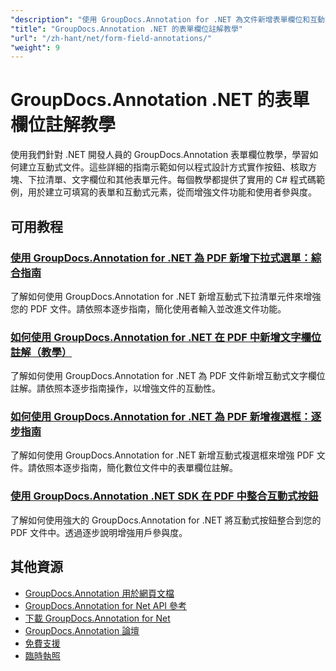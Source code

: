 ```yaml
---
"description": "使用 GroupDocs.Annotation for .NET 為文件新增表單欄位和互動式元件的逐步教學。"
"title": "GroupDocs.Annotation .NET 的表單欄位註解教學"
"url": "/zh-hant/net/form-field-annotations/"
"weight": 9
---
```


# GroupDocs.Annotation .NET 的表單欄位註解教學

使用我們針對 .NET 開發人員的 GroupDocs.Annotation 表單欄位教學，學習如何建立互動式文件。這些詳細的指南示範如何以程式設計方式實作按鈕、核取方塊、下拉清單、文字欄位和其他表單元件。每個教學都提供了實用的 C# 程式碼範例，用於建立可填寫的表單和互動式元素，從而增強文件功能和使用者參與度。

## 可用教程

### [使用 GroupDocs.Annotation for .NET 為 PDF 新增下拉式選單：綜合指南](./add-dropdown-pdf-groupdocs-annotation-net/)
了解如何使用 GroupDocs.Annotation for .NET 新增互動式下拉清單元件來增強您的 PDF 文件。請依照本逐步指南，簡化使用者輸入並改進文件功能。

### [如何使用 GroupDocs.Annotation for .NET 在 PDF 中新增文字欄位註解（教學）](./add-text-field-annotations-pdf-groupdocs-net/)
了解如何使用 GroupDocs.Annotation for .NET 為 PDF 文件新增互動式文字欄位註解。請依照本逐步指南操作，以增強文件的互動性。

### [如何使用 GroupDocs.Annotation for .NET 為 PDF 新增複選框：逐步指南](./add-checkbox-pdf-groupdocs-annotation-net/)
了解如何使用 GroupDocs.Annotation for .NET 新增互動式複選框來增強 PDF 文件。請依照本逐步指南，簡化數位文件中的表單欄位註解。

### [使用 GroupDocs.Annotation .NET SDK 在 PDF 中整合互動式按鈕](./master-pdf-button-integration-groupdocs-annotation-net/)
了解如何使用強大的 GroupDocs.Annotation for .NET 將互動式按鈕整合到您的 PDF 文件中。透過逐步說明增強用戶參與度。

## 其他資源

- [GroupDocs.Annotation 用於網頁文檔](https://docs.groupdocs.com/annotation/net/)
- [GroupDocs.Annotation for Net API 參考](https://reference.groupdocs.com/annotation/net/)
- [下載 GroupDocs.Annotation for Net](https://releases.groupdocs.com/annotation/net/)
- [GroupDocs.Annotation 論壇](https://forum.groupdocs.com/c/annotation)
- [免費支援](https://forum.groupdocs.com/)
- [臨時執照](https://purchase.groupdocs.com/temporary-license/)